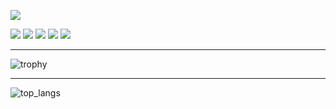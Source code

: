<!-- ![](https://data14.sticker.fan/20200904/file_2745638_128x128.webp) -->
<!-- ![](https://img.itch.zone/aW1nLzEwNTE5NDMuZ2lm/original/UOzaTJ.gif) -->

![](https://avatars.dicebear.com/api/pixel-art/tiencoffee.svg?size=128)

![](https://github-profile-summary-cards.vercel.app/api/cards/profile-details?username=tiencoffee&theme=github_dark)
![](https://github-profile-summary-cards.vercel.app/api/cards/repos-per-language?username=tiencoffee&theme=github_dark)
![](https://github-profile-summary-cards.vercel.app/api/cards/most-commit-language?username=tiencoffee&theme=github_dark)
![](https://github-profile-summary-cards.vercel.app/api/cards/stats?username=tiencoffee&theme=github_dark)
![](https://github-profile-summary-cards.vercel.app/api/cards/productive-time?username=tiencoffee&theme=github_dark)

---

![trophy](https://github-profile-trophy.vercel.app/?username=ryo-ma&no-frame=true&no-bg=true&theme=darkhub)

---

![top_langs](https://github-readme-stats.vercel.app/api/top-langs/?username=tiencoffee&layout=compact&langs_count=10)

<!--
---

![](https://play.pokemonshowdown.com/sprites/ani/raikou.gif)
![](https://play.pokemonshowdown.com/sprites/ani/suicune.gif)
  ![](https://play.pokemonshowdown.com/sprites/ani/entei.gif)

   `Raikou`          `Suicune`           `Entei`

---

![](https://play.pokemonshowdown.com/sprites/ani/palkia.gif)
![](https://play.pokemonshowdown.com/sprites/ani/giratina.gif)
![](https://play.pokemonshowdown.com/sprites/ani/dialga.gif)

      `Palkia`                  `Giratina`                 `Dialga`
-->
